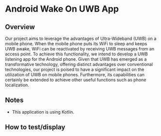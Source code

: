 # Android Wake On UWB App


## Overview
Our project aims to leverage the advantages of Ultra-Wideband (UWB) on a mobile phone. When the mobile phone puts its WiFi to sleep and keeps UWB awake, WiFi can be reactivated by receiving UWB messages from an access point. To achieve this functionality, we intend to develop a UWB listening app for the Android phone. Given that UWB has emerged as a transformative technology, offering distinct advantages over conventional technologies, our project is poised to have a significant impact on the utilization of UWB on mobile phones. Furthermore, its capabilities can certainly be extended to achieve other useful functions such as phone localization. 

## Notes
- This application is using Kotlin.

## How to test/display